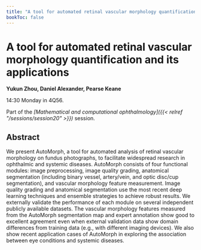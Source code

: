 ```yaml
---
title: "A tool for automated retinal vascular morphology quantification and its applications"
bookToc: false
---
```


# A tool for automated retinal vascular morphology quantification and its applications

**Yukun Zhou, Daniel Alexander, Pearse Keane**

14:30 Monday in 4Q56.

Part of the *[Mathematical and computational ophthalmology]({{< relref "/sessions/session20" >}})* session.

## Abstract

We present AutoMorph, a tool for automated analysis of retinal vascular morphology on fundus photographs, to facilitate widespread research in ophthalmic and systemic diseases. AutoMorph consists of four functional modules: image preprocessing, image quality grading, anatomical segmentation (including binary vessel, artery/vein, and optic disc/cup segmentation), and vascular morphology feature measurement. Image quality grading and anatomical segmentation use the most recent deep learning techniques and ensemble strategies to achieve robust results. We externally validate the performance of each module on several independent publicly available datasets. The vascular morphology features measured from the AutoMorph segmentation map and expert annotation show good to excellent agreement even when external validation data show domain differences from training data (e.g., with different imaging devices). We also show recent application cases of AutoMorph in exploring the association between eye conditions and systemic diseases.


